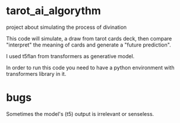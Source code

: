 # tarot_ai_algorythm
project about simulating the process of divination

This code will simulate, a draw from tarot cards deck, then compare "interpret" the meaning of cards and generate a "future prediction".

I used t5flan from transformers as generative model.

In order to run this code you need to have a python environment with transformers library in it.

# bugs
Sometimes the model's (t5) output is irrelevant or senseless.

